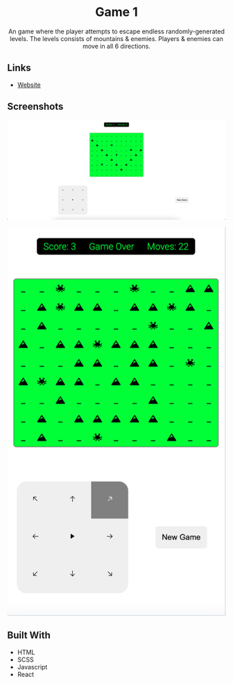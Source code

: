 <h1 align="center">Game 1</h1>

<p align="center">An game where the player attempts to escape endless randomly-generated levels. The levels consists of mountains & enemies. Players & enemies can move in all 6 directions.</p>

## Links

- [Website](https://cyoung-sudo.github.io/game-1/)

## Screenshots

![](/public/screenshot1.png)

![](/public/screenshot2.png)

## Built With

- HTML
- SCSS
- Javascript
- React